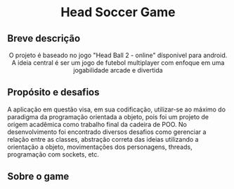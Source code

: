 <h1 align="center">Head Soccer Game</h1>

## Breve descrição 
<p align="center">O projeto é baseado no jogo "Head Ball 2 - online" dísponivel para android. A ideia central é ser um jogo de futebol multiplayer com enfoque em uma jogabilidade arcade e divertida </p>



## Propósito e desafios
A aplicação em questão visa, em sua codificação, utilizar-se ao máximo do paradigma da programação orientada a objeto, pois foi um projeto de origem acadêmica como trabalho final da cadeira de POO. No desenvolvimento foi encontrado diversos desafios como gerenciar a relação entre as classes, abstração correta das ideias utilizando a orientação a objeto, movimentações dos personagens, threads, programação com sockets, etc.

## Sobre o game


